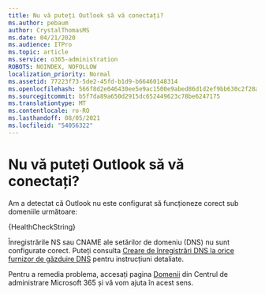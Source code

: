 ```yaml
---
title: Nu vă puteți Outlook să vă conectați?
ms.author: pebaum
author: CrystalThomasMS
ms.date: 04/21/2020
ms.audience: ITPro
ms.topic: article
ms.service: o365-administration
ROBOTS: NOINDEX, NOFOLLOW
localization_priority: Normal
ms.assetid: 77223f73-5de2-45fd-b1d9-b66460148314
ms.openlocfilehash: 566f8d2e046430ee5e9ac1500e9abed86d1d2ef9bb630c2f28a98d4a922f60d0
ms.sourcegitcommit: b5f7da89a650d2915dc652449623c78be6247175
ms.translationtype: MT
ms.contentlocale: ro-RO
ms.lasthandoff: 08/05/2021
ms.locfileid: "54056322"
---
```

# <a name="having-issues-getting-outlook-to-connect"></a>Nu vă puteți Outlook să vă conectați?

Am a detectat că Outlook nu este configurat să funcționeze corect sub domeniile următoare:
  
{HealthCheckString}
  
Înregistrările NS sau CNAME ale setărilor de domeniu (DNS) nu sunt configurate corect. Puteți consulta [Creare de înregistrări DNS la orice furnizor de găzduire DNS](https://docs.microsoft.com/microsoft-365/admin/get-help-with-domains/create-dns-records-at-any-dns-hosting-provider) pentru instrucțiuni detaliate. 
  
Pentru a remedia problema, accesați pagina [Domenii](https://admin.microsoft.com/adminportal/home#/Domains) din Centrul de administrare Microsoft 365 și vă vom ajuta în acest sens. 